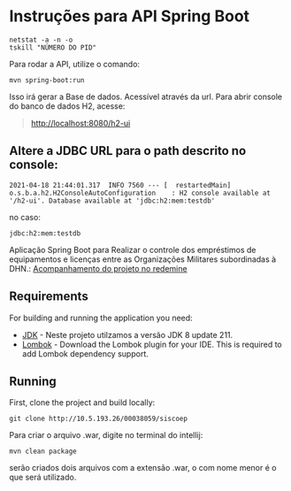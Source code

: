 # Instruções para API Spring Boot
```
netstat -a -n -o
tskill "NÚMERO DO PID"
```
Para rodar a API, utilize o comando:
```
mvn spring-boot:run
```
Isso irá gerar a Base de dados. Acessível através da url.
Para abrir console do banco de dados H2, acesse:

> [http://localhost:8080/h2-ui](http://localhost:8080/h2-ui)

## Altere a JDBC URL para o path descrito no console:
```
2021-04-18 21:44:01.317  INFO 7560 --- [  restartedMain] o.s.b.a.h2.H2ConsoleAutoConfiguration    : H2 console available at '/h2-ui'. Database available at 'jdbc:h2:mem:testdb'
```
no caso:
```
jdbc:h2:mem:testdb
```
Aplicação Spring Boot para Realizar o controle dos empréstimos de equipamentos e licenças entre as Organizações Militares subordinadas à DHN.: [Acompanhamento do projeto no redemine](https://redmine.chm.mb/projects/siscoep)

## Requirements

For building and running the application you need:

- [JDK](https://www.oracle.com/java/technologies/javase/javase8u211-later-archive-downloads.html) - Neste projeto utilzamos a versão JDK 8 update 211.
- [Lombok](https://projectlombok.org/) - Download the Lombok plugin for your IDE. This is required to add Lombok dependency support.

## Running

First, clone the project and build locally:

```
git clone http://10.5.193.26/00038059/siscoep
```

Para criar o arquivo .war, digite no terminal do intellij:

```shell
mvn clean package
```

serão criados dois arquivos com a extensão .war, o com nome menor é o que será utilizado.